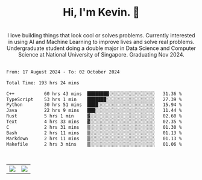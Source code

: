 <!--
**kevin-pek/kevin-pek** is a ✨ _special_ ✨ repository because its `README.md` (this file) appears on your GitHub profile.

Here are some ideas to get you started:

- 🔭 I’m currently working on ...
- 🌱 I’m currently learning ...
- 👯 I’m looking to collaborate on ...
- 🤔 I’m looking for help with ...
- 💬 Ask me about ...
- 📫 How to reach me: ...
- 😄 Pronouns: ...
- ⚡ Fun fact: ...
-->
<div align="center">
  <h1>Hi, I'm Kevin. 👋</h1>
  <br />
  I love building things that look cool or solves problems. Currently interested in using AI and Machine Learning to improve lives and solve real problems. Undergraduate student doing a double major in Data Science and Computer Science at National University of Singapore. Graduating Nov 2024.
</div>
<br />
<!--START_SECTION:waka-->

```txt
From: 17 August 2024 - To: 02 October 2024

Total Time: 193 hrs 24 mins

C++           60 hrs 43 mins  ████████░░░░░░░░░░░░░░░░░   31.36 %
TypeScript    53 hrs 1 min    ███████░░░░░░░░░░░░░░░░░░   27.39 %
Python        30 hrs 51 mins  ████░░░░░░░░░░░░░░░░░░░░░   15.94 %
Java          22 hrs 9 mins   ███░░░░░░░░░░░░░░░░░░░░░░   11.44 %
Rust          5 hrs 1 min     ▓░░░░░░░░░░░░░░░░░░░░░░░░   02.60 %
Text          4 hrs 33 mins   ▓░░░░░░░░░░░░░░░░░░░░░░░░   02.35 %
C             2 hrs 31 mins   ▒░░░░░░░░░░░░░░░░░░░░░░░░   01.30 %
Bash          2 hrs 11 mins   ▒░░░░░░░░░░░░░░░░░░░░░░░░   01.13 %
Markdown      2 hrs 11 mins   ▒░░░░░░░░░░░░░░░░░░░░░░░░   01.13 %
Makefile      2 hrs 3 mins    ▒░░░░░░░░░░░░░░░░░░░░░░░░   01.06 %
```

<!--END_SECTION:waka-->
<br />
<table width="100%">
  <tr>
    <td align="left" width="50%">
      <img src="https://github-readme-stats-kevin-pek.vercel.app/api?username=kevin-pek&include_all_commits=true&count_private=true&theme=rose_pine" />
    </td>
    <td align="right" width="50%">
      <img src="https://github-readme-stats-kevin-pek.vercel.app/api/top-langs?username=kevin-pek&langs_count=10&hide_progress=true&theme=rose_pine" />
    </td>
  </tr>
</table>
